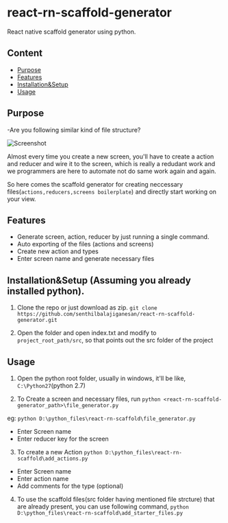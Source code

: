 # react-rn-scaffold-generator
React native scaffold generator using python.

## Content
- [Purpose](purpose)
- [Features](#features)
- [Installation&Setup](#installation&setup)
- [Usage](#usage)

## Purpose
-Are you following similar kind of file structure?

![Screenshot](https://s14.postimg.org/vtvnjgs7l/file_Structure.png)

Almost every time you create a new screen, you'll have to create a action and reducer and wire it to the screen,
which is really a redudant work and we programmers are here to automate not do same work again and again.

So here comes the scaffold generator for creating neccessary files(`actions,reducers,screens boilerplate`)
and directly start working on your view.

## Features
- Generate screen, action, reducer by just running a single command.
- Auto exporting of the files (actions and screens)
- Create new action and types
- Enter screen name and generate necessary files

## Installation&Setup (Assuming you already installed python).
1. Clone the repo or just download as zip.
`git clone https://github.com/senthilbalajiganesan/react-rn-scaffold-generator.git`

2. Open the folder and open index.txt and modify to `project_root_path/src`, so that points out the src folder of the project

## Usage
1. Open the python root folder, usually in windows, it'll be like, `C:\Python27`(python 2.7)

2. To Create a screen and necessary files, run
 `python <react-rn-scaffold-generator_path>\file_generator.py`

 eg: `python D:\python_files\react-rn-scaffold\file_generator.py`

- Enter Screen name
- Enter reducer key for the screen

3. To create a new Action
`python D:\python_files\react-rn-scaffold\add_actions.py`

- Enter Screen name
- Enter action name
- Add comments for the type (optional)

4. To use the scaffold files(src folder having mentioned file strcture)
   that are already present, you can use following command,
   `python  D:\python_files\react-rn-scaffold\add_starter_files.py`
